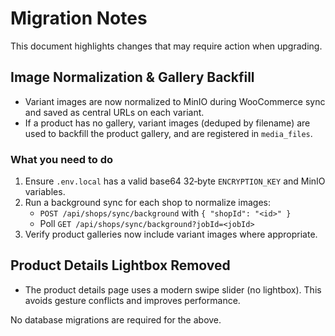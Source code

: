 # Migration Notes

This document highlights changes that may require action when upgrading.

## Image Normalization & Gallery Backfill

- Variant images are now normalized to MinIO during WooCommerce sync and saved as central URLs on each variant.
- If a product has no gallery, variant images (deduped by filename) are used to backfill the product gallery, and are registered in `media_files`.

### What you need to do
1. Ensure `.env.local` has a valid base64 32‑byte `ENCRYPTION_KEY` and MinIO variables.
2. Run a background sync for each shop to normalize images:
   - `POST /api/shops/sync/background` with `{ "shopId": "<id>" }`
   - Poll `GET /api/shops/sync/background?jobId=<jobId>`
3. Verify product galleries now include variant images where appropriate.

## Product Details Lightbox Removed

- The product details page uses a modern swipe slider (no lightbox). This avoids gesture conflicts and improves performance.

No database migrations are required for the above.
